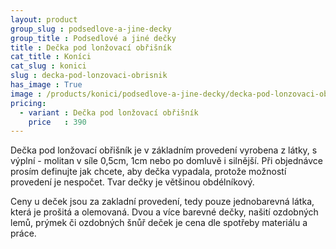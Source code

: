 ```yaml
---
layout: product
group_slug : podsedlove-a-jine-decky
group_title : Podsedlové a jiné dečky
title : Dečka pod lonžovací obřišník
cat_title : Koníci
cat_slug : konici
slug : decka-pod-lonzovaci-obrisnik
has_image : True
image : /products/konici/podsedlove-a-jine-decky/decka-pod-lonzovaci-obrisnik.jpg
pricing:
  - variant : Dečka pod lonžovací obřišník
    price   : 390
---
```


Dečka pod lonžovací obřišník je v základním provedení vyrobena z látky, s výplní - molitan v síle 0,5cm, 1cm nebo po domluvě i silnější.
Při objednávce prosím definujte jak chcete, aby dečka vypadala, protože možností provedení je nespočet.
Tvar dečky je většinou obdélníkový.

Ceny u deček jsou za zakladní provedení, tedy pouze jednobarevná látka, která je prošitá a olemovaná.
Dvou a více barevné dečky, našití ozdobných lemů, prýmek či ozdobných šnůř deček je cena dle spotřeby materiálu a práce.

